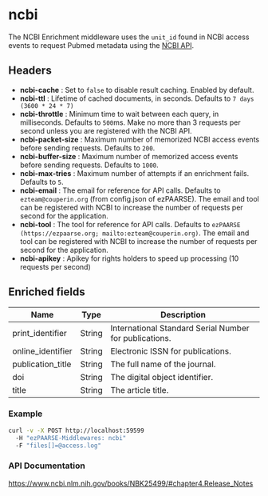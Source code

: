 # ncbi

The NCBI Enrichment middleware uses the ``unit_id`` found in NCBI access events to request Pubmed metadata using the [NCBI API](https://www.ncbi.nlm.nih.gov/books/NBK25501/).

## Headers

+ **ncbi-cache** : Set to ``false`` to disable result caching. Enabled by default.
+ **ncbi-ttl** : Lifetime of cached documents, in seconds. Defaults to ``7 days (3600 * 24 * 7)``
+ **ncbi-throttle** : Minimum time to wait between each query, in milliseconds. Defaults to ``500``ms. Make no more than 3 requests per second unless you are registered with the NCBI API.
+ **ncbi-packet-size** : Maximum number of memorized NCBI access events before sending requests. Defaults to ``200``.
+ **ncbi-buffer-size** : Maximum number of memorized access events before sending requests. Defaults to ``1000``.
+ **ncbi-max-tries** : Maximum number of attempts if an enrichment fails. Defaults to ``5``.
+ **ncbi-email** : The email for reference for API calls. Defaults to ``ezteam@couperin.org`` (from config.json of ezPAARSE).  The email and tool can be registered with NCBI to increase the number of requests per second for the application.
+ **ncbi-tool** : The tool for reference for API calls. Defaults to ``ezPAARSE (https://ezpaarse.org; mailto:ezteam@couperin.org)``.  The email and tool can be registered with NCBI to increase the number of requests per second for the application.
+ **ncbi-apikey** : Apikey for rights holders to speed up processing (10 requests per second)

## Enriched fields

| Name | Type | Description |
| --- | --- | --- |
| print_identifier | String | International Standard Serial Number for publications. |
| online_identifier | String | Electronic ISSN for publications. |
| publication_title | String | The full name of the journal. |
| doi | String | The digital object identifier. |
| title | String | The article title. |

### Example

```bash
curl -v -X POST http://localhost:59599
  -H "ezPAARSE-Middlewares: ncbi"
  -F "files[]=@access.log"
```

### API Documentation

https://www.ncbi.nlm.nih.gov/books/NBK25499/#chapter4.Release_Notes
